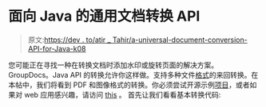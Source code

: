 # 面向 Java 的通用文档转换 API

> 原文:[https://dev . to/atir _ Tahir/a-universal-document-conversion-API-for-Java-k08](https://dev.to/atir_tahir/a-universal-document-conversion-api-for-java-k08)

您可能正在寻找一种在转换文档时添加水印或旋转页面的解决方案。GroupDocs。Java API 的转换允许你这样做。支持多种文件[格式](https://docs.groupdocs.com/display/conversionjava/Supported+Document+Formats)的来回转换。在本帖中，我们将看到 PDF 和图像格式的转换。你必须尝试开源示例[项目](https://github.com/groupdocs-conversion/GroupDocs.Conversion-for-Java)，或者如果对 web 应用感兴趣，请访问 [this](https://products.groupdocs.app/conversion) 。
首先让我们看看基本转换代码: